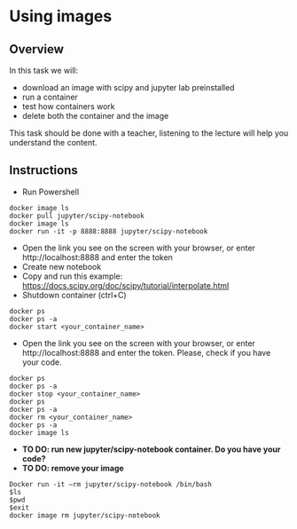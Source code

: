 # Using images
## Overview
In this task we will:
- download an image with scipy and jupyter lab preinstalled
- run a container
- test how containers work
- delete both the container and the image

This task should be done with a teacher, listening to the lecture will help you understand the content.

## Instructions

- Run Powershell

```
docker image ls
docker pull jupyter/scipy-notebook
docker image ls
docker run -it -p 8888:8888 jupyter/scipy-notebook
```
- Open the link you see on the screen with your browser, or enter http://localhost:8888 and enter the token
- Create new notebook
- Copy and run this example: https://docs.scipy.org/doc/scipy/tutorial/interpolate.html
- Shutdown container (ctrl+C)
```
docker ps
docker ps -a
docker start <your_container_name>
```
- Open the link you see on the screen with your browser, or enter http://localhost:8888 and enter the token. Please, check if you have your code.
```
docker ps
docker ps -a 
docker stop <your_container_name>
docker ps
docker ps -a
docker rm <your_container_name>
docker ps -a
docker image ls
```
- **TO DO: run new jupyter/scipy-notebook container. Do you have your code?**
- **TO DO: remove your image**
```
Docker run -it –rm jupyter/scipy-notebook /bin/bash
$ls
$pwd
$exit
docker image rm jupyter/scipy-notebook
```